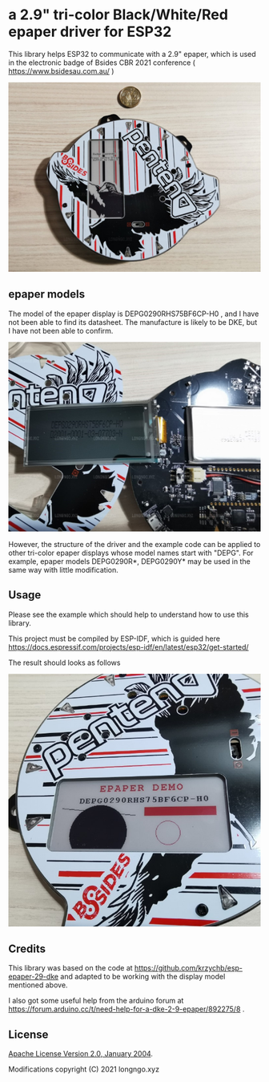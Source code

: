 # a 2.9" tri-color Black/White/Red epaper driver for ESP32

This library helps ESP32 to communicate with a 2.9" epaper, which is used in the electronic  badge of Bsides CBR 2021 conference ( https://www.bsidesau.com.au/ )

![alt text](pictures/Bsides_CBR_Badge.jpg "Bside CBR 2021 badge")

## epaper models
The model of the epaper display is DEPG0290RHS75BF6CP-H0 , and I have not been able to find its datasheet. The manufacture is likely to be DKE, but I have not been able to confirm.

![alt text](pictures/Bsides_CBR_Display.jpg "Bside CBR 2021 badge's display")

However, the structure of the driver and the example code can be applied to other tri-color epaper displays whose model names start with "DEPG". For example, epaper models DEPG0290R*, DEPG0290Y* may be used in the same way with little modification. 

## Usage
Please see the example which should help to understand how to use this library. 

This project must be compiled by ESP-IDF, which is guided here https://docs.espressif.com/projects/esp-idf/en/latest/esp32/get-started/

The result should looks as follows

![alt text](pictures/Result.jpg "result")

## Credits
This library was based on the code at https://github.com/krzychb/esp-epaper-29-dke and adapted to be working with the display model mentioned above.

I also got some useful help from the arduino forum at https://forum.arduino.cc/t/need-help-for-a-dke-2-9-epaper/892275/8 .

## License
[Apache License Version 2.0, January 2004](LICENSE).

Modifications copyright (C) 2021 longngo.xyz

